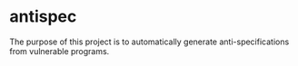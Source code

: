 # antispec

The purpose of this project is to automatically generate anti-specifications from vulnerable programs.
